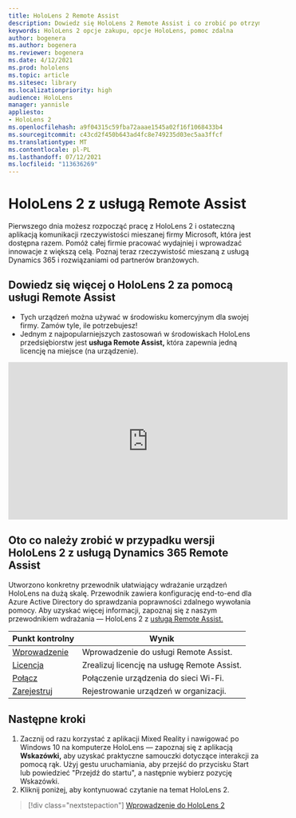 ```yaml
---
title: HoloLens 2 Remote Assist
description: Dowiedz się HoloLens 2 Remote Assist i co zrobić po otrzymaniu własnej.
keywords: HoloLens 2 opcje zakupu, opcje HoloLens, pomoc zdalna
author: bogenera
ms.author: bogenera
ms.reviewer: bogenera
ms.date: 4/12/2021
ms.prod: hololens
ms.topic: article
ms.sitesec: library
ms.localizationpriority: high
audience: HoloLens
manager: yannisle
appliesto:
- HoloLens 2
ms.openlocfilehash: a9f04315c59fba72aaae1545a02f16f1068433b4
ms.sourcegitcommit: c43cd2f450b643ad4fc8e749235d03ec5aa3ffcf
ms.translationtype: MT
ms.contentlocale: pl-PL
ms.lasthandoff: 07/12/2021
ms.locfileid: "113636269"
---
```

# <a name="hololens-2-with-remote-assist"></a>HoloLens 2 z usługą Remote Assist

Pierwszego dnia możesz rozpocząć pracę z HoloLens 2 i ostateczną aplikacją komunikacji rzeczywistości mieszanej firmy Microsoft, która jest dostępna razem. Pomóż całej firmie pracować wydajniej i wprowadzać innowacje z większą celą. Poznaj teraz rzeczywistość mieszaną z usługą Dynamics 365 i rozwiązaniami od partnerów branżowych.

## <a name="learn-about-hololens-2-with-remote-assist"></a>Dowiedz się więcej o HoloLens 2 za pomocą usługi Remote Assist
- Tych urządzeń można używać w środowisku komercyjnym dla swojej firmy. Zamów tyle, ile potrzebujesz!
- Jednym z najpopularniejszych zastosowań w środowiskach HoloLens przedsiębiorstw jest **usługa Remote Assist,** która zapewnia jedną licencję na miejsce (na urządzenie).

<iframe width="560" height="315" src="https://www.youtube.com/embed/d3YT8j0yYl0" frameborder="0" allow="accelerometer; autoplay; clipboard-write; encrypted-media; gyroscope; picture-in-picture" allowfullscreen></iframe>

## <a name="heres-what-to-do-next-with-the-hololens-2-with-dynamics-365-remote-assist-edition"></a>Oto co należy zrobić w przypadku wersji HoloLens 2 z usługą Dynamics 365 Remote Assist

Utworzono konkretny przewodnik ułatwiający wdrażanie urządzeń HoloLens na dużą skalę. Przewodnik zawiera konfigurację end-to-end dla Azure Active Directory do sprawdzania poprawności zdalnego wywołania pomocy. Aby uzyskać więcej informacji, zapoznaj się z naszym przewodnikiem wdrażania — HoloLens 2 z [usługą Remote Assist.](hololens2-cloud-connected-overview.md)

| Punkt kontrolny  | Wynik                                |
|-------------|----------------------------------------|
| [Wprowadzenie](/dynamics365/mixed-reality/remote-assist/overview-hololens) | Wprowadzenie do usługi Remote Assist.        |
| [Licencja](/dynamics365/mixed-reality/remote-assist/deploy-remote-assist#add-and-assign-licenses)     | Zrealizuj licencję na usługę Remote Assist.      |
| [Połącz](/hololens/hololens-network)     | Połączenie urządzenia do sieci Wi-Fi.       |
| [Zarejestruj](/hololens/hololens-enroll-mdm)      | Rejestrowanie urządzeń w organizacji. |

## <a name="next-steps"></a>Następne kroki

1. Zacznij od razu korzystać z aplikacji Mixed Reality i nawigować po Windows 10 na komputerze HoloLens — zapoznaj się z aplikacją **Wskazówki,** aby uzyskać praktyczne samouczki dotyczące interakcji za pomocą rąk. Użyj gestu uruchamiania, aby przejść do przycisku Start lub powiedzieć "Przejdź do startu", a następnie wybierz pozycję Wskazówki.
1. Kliknij poniżej, aby kontynuować czytanie na temat HoloLens 2.

> [!div class="nextstepaction"]
> [Wprowadzenie do HoloLens 2](hololens2-basic-usage.md)
